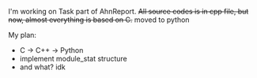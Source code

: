 I'm working on Task part of AhnReport.
~~All source codes is in cpp file, but now, almost everything is based on C.~~
moved to python

My plan:
- C -> C++ -> Python
- implement module\_stat structure
- and what? idk
